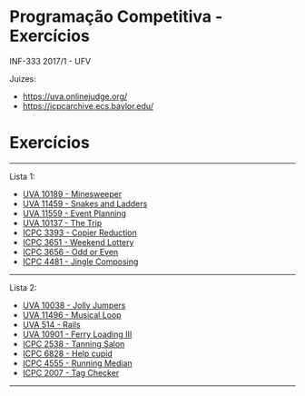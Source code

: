 # Programação Competitiva - Exercícios
INF-333 2017/1 - UFV

Juizes:

 - https://uva.onlinejudge.org/
 - https://icpcarchive.ecs.baylor.edu/

# Exercícios


----------
Lista 1:

 - [UVA 10189 - Minesweeper](https://uva.onlinejudge.org/index.php?option=com_onlinejudge&Itemid=8&page=show_problem&problem=1130)
 - [UVA 11459 - Snakes and Ladders](https://uva.onlinejudge.org/index.php?option=onlinejudge&page=show_problem&problem=2454)
 - [UVA 11559 - Event Planning](https://uva.onlinejudge.org/index.php?option=onlinejudge&page=show_problem&problem=2595)
 - [UVA 10137 - The Trip](https://uva.onlinejudge.org/index.php?option=com_onlinejudge&Itemid=8&page=show_problem&problem=1078)
 - [ICPC 3393 - Copier Reduction](https://icpcarchive.ecs.baylor.edu/index.php?option=onlinejudge&page=show_problem&problem=1394)
 - [ICPC 3651 - Weekend Lottery](https://icpcarchive.ecs.baylor.edu/index.php?option=com_onlinejudge&Itemid=8&category=19&page=show_problem&problem=1652)
 - [ICPC 3656 - Odd or Even](https://icpcarchive.ecs.baylor.edu/index.php?option=onlinejudge&page=show_problem&problem=1657)
 - [ICPC 4481 - Jingle Composing](https://icpcarchive.ecs.baylor.edu/index.php?option=com_onlinejudge&Itemid=8&page=show_problem&problem=2482)

----------
Lista 2:

 - [UVA 10038 - Jolly Jumpers](https://uva.onlinejudge.org/index.php?option=com_onlinejudge&Itemid=8&page=show_problem&problem=979)
 - [UVA 11496 - Musical Loop](https://uva.onlinejudge.org/index.php?option=onlinejudge&page=show_problem&problem=2491)
 - [UVA 514 - Rails](https://uva.onlinejudge.org/index.php?option=com_onlinejudge&Itemid=8&page=show_problem&problem=455)
 - [UVA 10901 - Ferry Loading III](https://uva.onlinejudge.org/index.php?option=onlinejudge&page=show_problem&problem=1842)
 - [ICPC 2538 - Tanning Salon](https://icpcarchive.ecs.baylor.edu/index.php?option=onlinejudge&page=show_problem&problem=539)
 - [ICPC 6828 - Help cupid](https://icpcarchive.ecs.baylor.edu/index.php?option=com_onlinejudge&Itemid=8&page=show_problem&problem=4840)
 - [ICPC 4555 - Running Median](https://icpcarchive.ecs.baylor.edu/index.php?option=onlinejudge&page=show_problem&problem=2556)
 - [ICPC 2007 - Tag Checker](https://icpcarchive.ecs.baylor.edu/index.php?option=com_onlinejudge&Itemid=8&page=show_problem&problem=8)

----------


